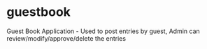 # guestbook
Guest Book Application - Used to post entries by guest, Admin can review/modify/approve/delete the entries

